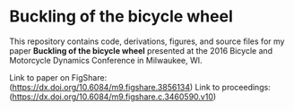 ﻿# Buckling of the bicycle wheel

This repository contains code, derivations, figures, and source files for my paper __Buckling of the bicycle wheel__ presented at the 2016 Bicycle and Motorcycle Dynamics Conference in Milwaukee, WI.

Link to paper on FigShare: (https://dx.doi.org/10.6084/m9.figshare.3856134)
Link to proceedings: (https://dx.doi.org/10.6084/m9.figshare.c.3460590.v10)
